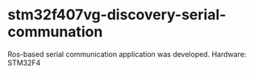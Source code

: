 # stm32f407vg-discovery-serial-communation

Ros-based serial communication application was developed.
Hardware: STM32F4 
